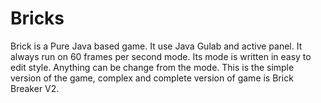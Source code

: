 # Bricks
Brick is a Pure Java based game. It use Java Gulab and active panel. It always run on 60 frames per second mode. Its mode is written in easy to  edit style. Anything can be change from the mode. This is the simple version of the game, complex and complete version of game is Brick Breaker V2.
